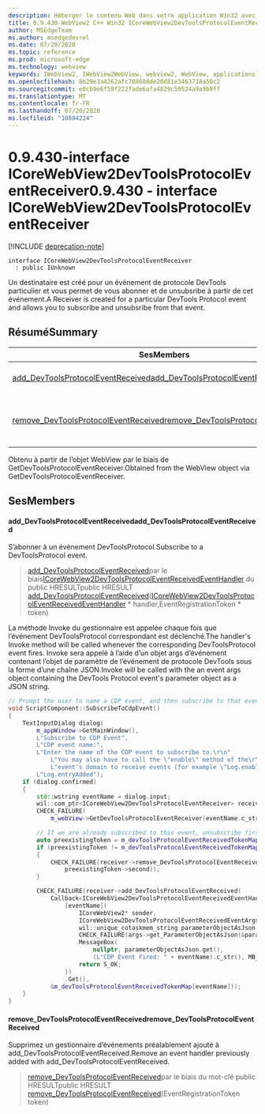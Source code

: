 ```yaml
---
description: Héberger le contenu Web dans votre application Win32 avec le contrôle Microsoft Edge WebView2
title: 0.9.430-WebView2 C++ Win32 ICoreWebView2DevToolsProtocolEventReceiver
author: MSEdgeTeam
ms.author: msedgedevrel
ms.date: 07/20/2020
ms.topic: reference
ms.prod: microsoft-edge
ms.technology: webview
keywords: IWebView2, IWebView2WebView, webview2, WebView, applications Win32, Win32, Edge, ICoreWebView2, ICoreWebView2Host, contrôle de navigateur, html Edge
ms.openlocfilehash: 8b29e3a4262afc708608de20d81e3463718a50c2
ms.sourcegitcommit: e0cb9e6f59f222fade6afa4829c59524a9a9b9ff
ms.translationtype: MT
ms.contentlocale: fr-FR
ms.lasthandoff: 07/20/2020
ms.locfileid: "10884224"
---
```

# <span data-ttu-id="f2f98-104">0.9.430-interface ICoreWebView2DevToolsProtocolEventReceiver</span><span class="sxs-lookup"><span data-stu-id="f2f98-104">0.9.430 - interface ICoreWebView2DevToolsProtocolEventReceiver</span></span> 

[!INCLUDE [deprecation-note](../../includes/deprecation-note.md)]

```
interface ICoreWebView2DevToolsProtocolEventReceiver
  : public IUnknown
```

<span data-ttu-id="f2f98-105">Un destinataire est créé pour un événement de protocole DevTools particulier et vous permet de vous abonner et de unsubsribe à partir de cet événement.</span><span class="sxs-lookup"><span data-stu-id="f2f98-105">A Receiver is created for a particular DevTools Protocol event and allows you to subscribe and unsubsribe from that event.</span></span>

## <span data-ttu-id="f2f98-106">Résumé</span><span class="sxs-lookup"><span data-stu-id="f2f98-106">Summary</span></span>

 <span data-ttu-id="f2f98-107">Ses</span><span class="sxs-lookup"><span data-stu-id="f2f98-107">Members</span></span>                        | <span data-ttu-id="f2f98-108">Descriptions</span><span class="sxs-lookup"><span data-stu-id="f2f98-108">Descriptions</span></span>
--------------------------------|---------------------------------------------
[<span data-ttu-id="f2f98-109">add_DevToolsProtocolEventReceived</span><span class="sxs-lookup"><span data-stu-id="f2f98-109">add_DevToolsProtocolEventReceived</span></span>](#add_devtoolsprotocoleventreceived) | <span data-ttu-id="f2f98-110">S’abonner à un événement DevToolsProtocol.</span><span class="sxs-lookup"><span data-stu-id="f2f98-110">Subscribe to a DevToolsProtocol event.</span></span>
[<span data-ttu-id="f2f98-111">remove_DevToolsProtocolEventReceived</span><span class="sxs-lookup"><span data-stu-id="f2f98-111">remove_DevToolsProtocolEventReceived</span></span>](#remove_devtoolsprotocoleventreceived) | <span data-ttu-id="f2f98-112">Supprimez un gestionnaire d’événements préalablement ajouté à add_DevToolsProtocolEventReceived.</span><span class="sxs-lookup"><span data-stu-id="f2f98-112">Remove an event handler previously added with add_DevToolsProtocolEventReceived.</span></span>

<span data-ttu-id="f2f98-113">Obtenu à partir de l’objet WebView par le biais de GetDevToolsProtocolEventReceiver.</span><span class="sxs-lookup"><span data-stu-id="f2f98-113">Obtained from the WebView object via GetDevToolsProtocolEventReceiver.</span></span>

## <span data-ttu-id="f2f98-114">Ses</span><span class="sxs-lookup"><span data-stu-id="f2f98-114">Members</span></span>

#### <span data-ttu-id="f2f98-115">add_DevToolsProtocolEventReceived</span><span class="sxs-lookup"><span data-stu-id="f2f98-115">add_DevToolsProtocolEventReceived</span></span> 

<span data-ttu-id="f2f98-116">S’abonner à un événement DevToolsProtocol.</span><span class="sxs-lookup"><span data-stu-id="f2f98-116">Subscribe to a DevToolsProtocol event.</span></span>

> <span data-ttu-id="f2f98-117">[add_DevToolsProtocolEventReceived](#add_devtoolsprotocoleventreceived)par le biais[ICoreWebView2DevToolsProtocolEventReceivedEventHandler](ICoreWebView2DevToolsProtocolEventReceivedEventHandler.md) du public HRESULT</span><span class="sxs-lookup"><span data-stu-id="f2f98-117">public HRESULT [add_DevToolsProtocolEventReceived](#add_devtoolsprotocoleventreceived)([ICoreWebView2DevToolsProtocolEventReceivedEventHandler](ICoreWebView2DevToolsProtocolEventReceivedEventHandler.md) \* handler,EventRegistrationToken \* token)</span></span>

<span data-ttu-id="f2f98-118">La méthode Invoke du gestionnaire est appelée chaque fois que l’événement DevToolsProtocol correspondant est déclenché.</span><span class="sxs-lookup"><span data-stu-id="f2f98-118">The handler's Invoke method will be called whenever the corresponding DevToolsProtocol event fires.</span></span> <span data-ttu-id="f2f98-119">Invoke sera appelé à l’aide d’un objet args d’événement contenant l’objet de paramètre de l’événement de protocole DevTools sous la forme d’une chaîne JSON.</span><span class="sxs-lookup"><span data-stu-id="f2f98-119">Invoke will be called with the an event args object containing the DevTools Protocol event's parameter object as a JSON string.</span></span>

```cpp
// Prompt the user to name a CDP event, and then subscribe to that event.
void ScriptComponent::SubscribeToCdpEvent()
{
    TextInputDialog dialog(
        m_appWindow->GetMainWindow(),
        L"Subscribe to CDP Event",
        L"CDP event name:",
        L"Enter the name of the CDP event to subscribe to.\r\n"
            L"You may also have to call the \"enable\" method of the\r\n"
            L"event's domain to receive events (for example \"Log.enable\").\r\n",
        L"Log.entryAdded");
    if (dialog.confirmed)
    {
        std::wstring eventName = dialog.input;
        wil::com_ptr<ICoreWebView2DevToolsProtocolEventReceiver> receiver;
        CHECK_FAILURE(
            m_webView->GetDevToolsProtocolEventReceiver(eventName.c_str(), &receiver));

        // If we are already subscribed to this event, unsubscribe first.
        auto preexistingToken = m_devToolsProtocolEventReceivedTokenMap.find(eventName);
        if (preexistingToken != m_devToolsProtocolEventReceivedTokenMap.end())
        {
            CHECK_FAILURE(receiver->remove_DevToolsProtocolEventReceived(
                preexistingToken->second));
        }

        CHECK_FAILURE(receiver->add_DevToolsProtocolEventReceived(
            Callback<ICoreWebView2DevToolsProtocolEventReceivedEventHandler>(
                [eventName](
                    ICoreWebView2* sender,
                    ICoreWebView2DevToolsProtocolEventReceivedEventArgs* args) -> HRESULT {
                    wil::unique_cotaskmem_string parameterObjectAsJson;
                    CHECK_FAILURE(args->get_ParameterObjectAsJson(&parameterObjectAsJson));
                    MessageBox(
                        nullptr, parameterObjectAsJson.get(),
                        (L"CDP Event Fired: " + eventName).c_str(), MB_OK);
                    return S_OK;
                })
                .Get(),
            &m_devToolsProtocolEventReceivedTokenMap[eventName]));
    }
}
```

#### <span data-ttu-id="f2f98-120">remove_DevToolsProtocolEventReceived</span><span class="sxs-lookup"><span data-stu-id="f2f98-120">remove_DevToolsProtocolEventReceived</span></span> 

<span data-ttu-id="f2f98-121">Supprimez un gestionnaire d’événements préalablement ajouté à add_DevToolsProtocolEventReceived.</span><span class="sxs-lookup"><span data-stu-id="f2f98-121">Remove an event handler previously added with add_DevToolsProtocolEventReceived.</span></span>

> <span data-ttu-id="f2f98-122">[remove_DevToolsProtocolEventReceived](#remove_devtoolsprotocoleventreceived)par le biais du mot-clé public HRESULT</span><span class="sxs-lookup"><span data-stu-id="f2f98-122">public HRESULT [remove_DevToolsProtocolEventReceived](#remove_devtoolsprotocoleventreceived)(EventRegistrationToken token)</span></span>

